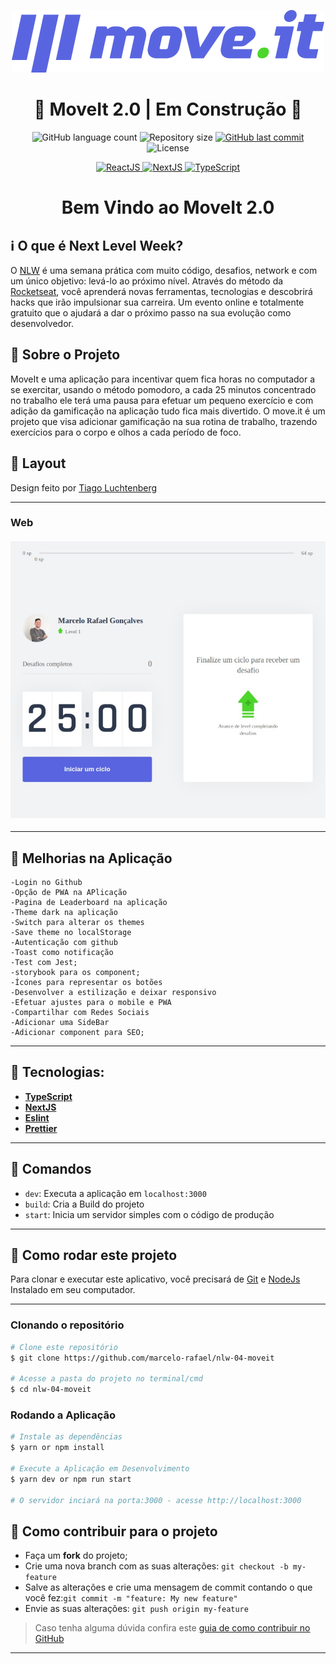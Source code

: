 <p align="center">
  <img  alt="MoveIt Logo" title="MoveIt" src=".github/logo-full.svg" />
</p>

<h1 align="center">
🚧 MoveIt 2.0 | Em Construção 🚧
</h1>

<p align="center">

  <img alt="GitHub language count" src="https://img.shields.io/github/languages/count/marcelo-rafael/nlw-04-moveit">
  
  <img alt="Repository size" src="https://img.shields.io/github/repo-size/marcelo-rafael/nlw-04-moveit">
  
  <a href="https://github.com/marcelo-rafael/nlw-04-moveit/commits/master">
      <img alt="GitHub last commit" src="https://img.shields.io/github/last-commit/marcelo-rafael/nlw-04-moveit?color=blue">
  </a>
  
  <img alt="License" src="https://img.shields.io/badge/license-MIT-brightgreen?color=blue">
</p>

<p align="center">

  <a target="_blank" href="https://reactjs.org/">
    <img alt="ReactJS" src="https://img.shields.io/static/v1?color=blue&label=React&message=JS&?style=plastic&logo=React">
  </a>
  
  <a target="_blank" href="https://nextjs.org/">
      <img alt="NextJS" src="https://img.shields.io/static/v1?color=blue&label=Next&message=JS&?style=plastic&logo=Next.js">
  </a>
  
  <a target="_blank" href="https://www.typescriptlang.org/">
      <img alt="TypeScript" src="https://img.shields.io/static/v1?color=blue&label=TypeScript&message=JS&?style=plastic&logo=TypeScript">
  </a>
  
</p>

<h1 align="center">
  Bem Vindo ao MoveIt 2.0
</h1>

## :information_source: O que é Next Level Week?

O [NLW](https://nextlevelweek.com/inscricao/6) é uma semana prática com muito código, desafios, network e com um único objetivo: levá-lo ao próximo nível.
Através do método da [Rocketseat](https://nextlevelweek.com/inscricao/1), você aprenderá novas ferramentas, tecnologias e descobrirá hacks que irão impulsionar sua carreira.
Um evento online e totalmente gratuito que o ajudará a dar o próximo passo na sua evolução como desenvolvedor.

## 🚀 Sobre o Projeto

MoveIt e uma aplicação para incentivar quem fica horas no computador a se exercitar, usando o método pomodoro, a cada 25 minutos concentrado no trabalho ele terá uma pausa para efetuar um pequeno exercício e com adição da gamificação na aplicação tudo fica mais divertido.
O move.it é um projeto que visa adicionar gamificação na sua rotina de trabalho, trazendo exercícios para o corpo e olhos a cada período de foco.

## 🎨 Layout

Design feito por [Tiago Luchtenberg](https://www.figma.com/file/vRbW1u0CEZuG2zE6bU5qLg/Move.it-2.0?node-id=160%3A2761)

---

### Web

<h4 align="center">
  <img alt="MoveIt Web" title="MoveIt Web" src=".github/nlw-04-moveit-nine.vercel.app.jpeg" width="700px" />
</h4>

---
<!--
## :tada: Melhorias na Aplicação

    -Adicionado api serverless na aplicação;
    -Adicionado Firebase para efetuar autenticação;
    -Adicionado mongodb para salvar informações;
    
    ---
    -->
    
## :tada: Melhorias na Aplicação


    -Login no Github
    -Opção de PWA na APlicação
    -Pagina de Leaderboard na aplicação
    -Theme dark na aplicação
    -Switch para alterar os themes
    -Save theme no localStorage
    -Autenticação com github
    -Toast como notificação
    -Test com Jest;
    -storybook para os component;
    -Ícones para representar os botões
    -Desenvolver a estilização e deixar responsivo
    -Efetuar ajustes para o mobile e PWA
    -Compartilhar com Redes Sociais
    -Adicionar uma SideBar
    -Adicionar component para SEO;

---
    
## 🔨 Tecnologias:

- **[TypeScript](https://www.typescriptlang.org/)**
- **[NextJS](https://nextjs.org/)**
- **[Eslint](https://eslint.org/)**
- **[Prettier](https://prettier.io/)**
    
---

## 🔎 Comandos

- `dev`: Executa a aplicação em `localhost:3000`
- `build`: Cria a Build do projeto
- `start`: Inicia um servidor simples com o código de produção

---

## 🚀 Como rodar este projeto

Para clonar e executar este aplicativo, você precisará de [Git](https://git-scm.com) e [NodeJs](https://nodejs.org/en/) Instalado em seu computador.

---

### Clonando o repositório

```bash
# Clone este repositório
$ git clone https://github.com/marcelo-rafael/nlw-04-moveit

# Acesse a pasta do projeto no terminal/cmd
$ cd nlw-04-moveit
```

### Rodando a Aplicação

```bash
# Instale as dependências
$ yarn or npm install

# Execute a Aplicação em Desenvolvimento
$ yarn dev or npm run start

# O servidor inciará na porta:3000 - acesse http://localhost:3000

```

<!--
### 💾 Comandos Úteis

```bash
#Criação de um componente completo com (index.tsx / stories.tsx / styles.ts / test.tsx)
$ yarn generate ComponentName

#Rodar o Storybook
$ yarn storybook

#Rodar os testes
$ yarn test

```
-->

<!--
### 📁 Configuração .ENV

```bash
#adicionado .env.example no projeto, lembrar de adicionar as variáveis de ambiente conforme o exemplo

# FIREBASE
NEXT_PUBLIC_APIKEY=
NEXT_PUBLIC_AUTHDOMAIN=
NEXT_PUBLIC_PROJECTID=
NEXT_PUBLIC_STORAGEBUCKET=
NEXT_PUBLIC_MESSAGINGSENDERID=
NEXT_PUBLIC_APPID=
NEXT_PUBLIC_MEASUREMENTID=

# MONGODB
MONGODB_URI=

# API URLS
BASE_URL=


```

-->

## 🤔 Como contribuir para o projeto

- Faça um **fork** do projeto;
- Crie uma nova branch com as suas alterações: `git checkout -b my-feature`
- Salve as alterações e crie uma mensagem de commit contando o que você fez:`git commit -m "feature: My new feature"`
- Envie as suas alterações: `git push origin my-feature`

> Caso tenha alguma dúvida confira este [guia de como contribuir no GitHub](https://github.com/firstcontributions/first-contributions)

---


